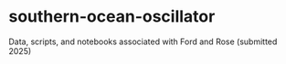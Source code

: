 # southern-ocean-oscillator
Data, scripts, and notebooks associated with Ford and Rose (submitted 2025)
